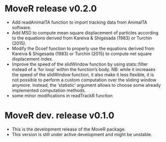 
<!-- NEWS.md is generated from NEWS.Rmd. Please edit that file -->

# MoveR release v0.2.0

- Add readAnimalTA function to import tracking data from AnimalTA
  software.
- Add MSD to compute mean square displacement of particles according to
  the equations derived from Kareiva & Shigesada (1983) or Turchin
  (2015).
- Modify the Dcoef function to properly use the equations derived from
  Kareiva & Shigesada (1983) or Turchin (2015) to compute net square
  displacement index.
- Improve the speed of the slidWindow function by using stats::filter
  instead of a ‘for loop’ within the function’s body. NB: while it
  increases the speed of the slidWindow function, it also make it less
  flexible, it is not possible to perform a custom computation over the
  sliding window anymore. Instead, the ‘statistic’ argument allows to
  choose some already implemented computation methods.
- some minor modifications in readTrackR function

# MoveR dev. release v0.1.0

- This is the development release of the MoveR package.
- This version is still under active development and might be unstable.
